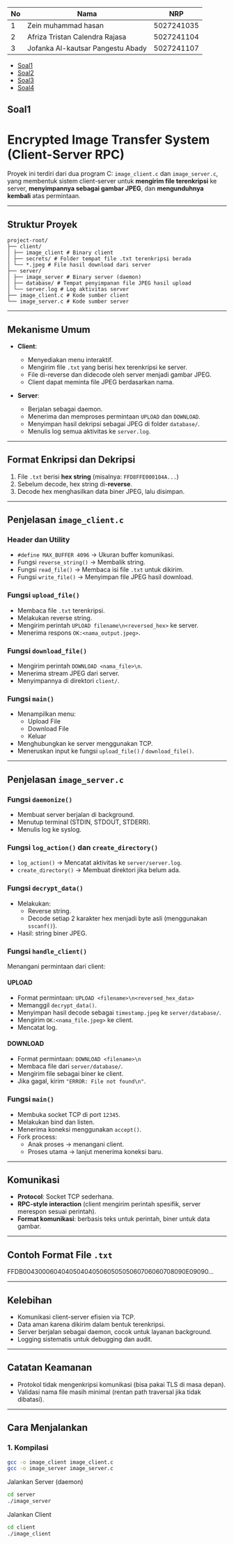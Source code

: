 <table>
  <thead>
    <tr>
      <th>No</th>
      <th>Nama</th>
      <th>NRP</th>
    </tr>
  </thead>
  <tbody>
    <tr>
      <td>1</td>
      <td>Zein muhammad hasan</td>
      <td>5027241035</td>
    </tr>
    <tr>
      <td>2</td>
      <td>Afriza Tristan Calendra Rajasa</td>
      <td>5027241104</td>
    </tr>
    <tr>
      <td>3</td>
      <td>Jofanka Al-kautsar Pangestu Abady</td>
      <td>5027241107</td>
    </tr>
  </tbody>
</table>




<nav>
  <ul>
    <li><a href="#soal1">Soal1</a></li>
    <li><a href="#soal2">Soal2</a></li>
    <li><a href="#soal3">Soal3</a></li>
    <li><a href="#soal4">Soal4</a></li>
  </ul>
</nav>


  <h2 id="soal1">Soal1</h2>

  # Encrypted Image Transfer System (Client-Server RPC)

Proyek ini terdiri dari dua program C: `image_client.c` dan `image_server.c`, yang membentuk sistem client-server untuk **mengirim file terenkripsi** ke server, **menyimpannya sebagai gambar JPEG**, dan **mengunduhnya kembali** atas permintaan.

---

## Struktur Proyek

```
project-root/
├── client/
│ ├── image_client # Binary client
│ ├── secrets/ # Folder tempat file .txt terenkripsi berada
│ └── *.jpeg # File hasil download dari server
├── server/
│ ├── image_server # Binary server (daemon)
│ ├── database/ # Tempat penyimpanan file JPEG hasil upload
│ └── server.log # Log aktivitas server
├── image_client.c # Kode sumber client
└── image_server.c # Kode sumber server
```


---

## Mekanisme Umum

- **Client**:
  - Menyediakan menu interaktif.
  - Mengirim file `.txt` yang berisi hex terenkripsi ke server.
  - File di-reverse dan didecode oleh server menjadi gambar JPEG.
  - Client dapat meminta file JPEG berdasarkan nama.

- **Server**:
  - Berjalan sebagai daemon.
  - Menerima dan memproses permintaan `UPLOAD` dan `DOWNLOAD`.
  - Menyimpan hasil dekripsi sebagai JPEG di folder `database/`.
  - Menulis log semua aktivitas ke `server.log`.

---

##  Format Enkripsi dan Dekripsi

1. File `.txt` berisi **hex string** (misalnya: `FFD8FFE000104A...`)
2. Sebelum decode, hex string di-**reverse**.
3. Decode hex menghasilkan data biner JPEG, lalu disimpan.

---

##  Penjelasan `image_client.c`

### Header dan Utility

- `#define MAX_BUFFER 4096` → Ukuran buffer komunikasi.
- Fungsi `reverse_string()` → Membalik string.
- Fungsi `read_file()` → Membaca isi file `.txt` untuk dikirim.
- Fungsi `write_file()` → Menyimpan file JPEG hasil download.

### Fungsi `upload_file()`

- Membaca file `.txt` terenkripsi.
- Melakukan reverse string.
- Mengirim perintah `UPLOAD filename\n<reversed_hex>` ke server.
- Menerima respons `OK:<nama_output.jpeg>`.

### Fungsi `download_file()`

- Mengirim perintah `DOWNLOAD <nama_file>\n`.
- Menerima stream JPEG dari server.
- Menyimpannya di direktori `client/`.

### Fungsi `main()`

- Menampilkan menu:
  - Upload File
  - Download File
  - Keluar
- Menghubungkan ke server menggunakan TCP.
- Meneruskan input ke fungsi `upload_file()` / `download_file()`.

---

##  Penjelasan `image_server.c`

### Fungsi `daemonize()`

- Membuat server berjalan di background.
- Menutup terminal (STDIN, STDOUT, STDERR).
- Menulis log ke syslog.

### Fungsi `log_action()` dan `create_directory()`

- `log_action()` → Mencatat aktivitas ke `server/server.log`.
- `create_directory()` → Membuat direktori jika belum ada.

### Fungsi `decrypt_data()`

- Melakukan:
  - Reverse string.
  - Decode setiap 2 karakter hex menjadi byte asli (menggunakan `sscanf()`).
- Hasil: string biner JPEG.

### Fungsi `handle_client()`

Menangani permintaan dari client:

#### UPLOAD
- Format permintaan: `UPLOAD <filename>\n<reversed_hex_data>`
- Memanggil `decrypt_data()`.
- Menyimpan hasil decode sebagai `timestamp.jpeg` ke `server/database/`.
- Mengirim `OK:<nama_file.jpeg>` ke client.
- Mencatat log.

#### DOWNLOAD
- Format permintaan: `DOWNLOAD <filename>\n`
- Membaca file dari `server/database/`.
- Mengirim file sebagai biner ke client.
- Jika gagal, kirim `"ERROR: File not found\n"`.

### Fungsi `main()`

- Membuka socket TCP di port `12345`.
- Melakukan bind dan listen.
- Menerima koneksi menggunakan `accept()`.
- Fork process:
  - Anak proses → menangani client.
  - Proses utama → lanjut menerima koneksi baru.

---

##  Komunikasi

- **Protocol**: Socket TCP sederhana.
- **RPC-style interaction** (client mengirim perintah spesifik, server merespon sesuai perintah).
- **Format komunikasi**: berbasis teks untuk perintah, biner untuk data gambar.

---

##  Contoh Format File `.txt`
FFDB0043000604040504040506050505060706060708090E09090...


---

##  Kelebihan

- Komunikasi client-server efisien via TCP.
- Data aman karena dikirim dalam bentuk terenkripsi.
- Server berjalan sebagai daemon, cocok untuk layanan background.
- Logging sistematis untuk debugging dan audit.

---

##  Catatan Keamanan

- Protokol tidak mengenkripsi komunikasi (bisa pakai TLS di masa depan).
- Validasi nama file masih minimal (rentan path traversal jika tidak dibatasi).

---

##  Cara Menjalankan

### 1. Kompilasi

```bash
gcc -o image_client image_client.c
gcc -o image_server image_server.c
```

Jalankan Server (daemon)
```bash
cd server
./image_server
```

Jalankan Client
```bash
cd client
./image_client

```
